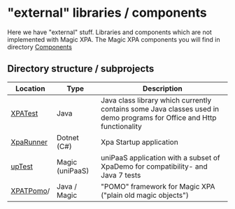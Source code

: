 # "external" libraries / components

Here we have "external" stuff. Libraries and components which are not implemented with Magic XPA. The Magic XPA components you will find in 
directory [Components](/XpaDemo/Components/)  

## Directory structure / subprojects
|  Location | Type | Description  |
| --- | --- | --- |
| [XPATest](Java/XPATest/) | Java  | Java class library which currently contains some Java classes used in demo programs for Office and Http functionality |  
| [XpaRunner](Dotnet/XpaRunner/) | Dotnet (C#) | Xpa Startup application |  
| [upTest](Magic/upTest/) | Magic (uniPaaS) | uniPaaS application with a subset of XpaDemo for compatibility- and Java 7 tests |
| [XPATPomo](XpaTPomo)/ | Java / Magic  | "POMO" framework for Magic XPA ("plain old magic objects") |  
  
 
